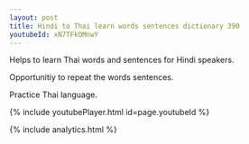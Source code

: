 ```yaml
---
layout: post
title: Hindi to Thai learn words sentences dictionary 390 
youtubeId: xN7TFkOMnwY
---
```

 
 
Helps to learn Thai words and sentences for Hindi speakers.

Opportunitiy to repeat the words sentences. 

Practice Thai language. 
 
{% include youtubePlayer.html id=page.youtubeId %}
 
 
{% include analytics.html %}